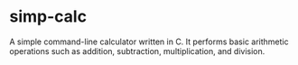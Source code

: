 # simp-calc
A simple command-line calculator written in C. It performs basic arithmetic operations such as addition, subtraction, multiplication, and division.

